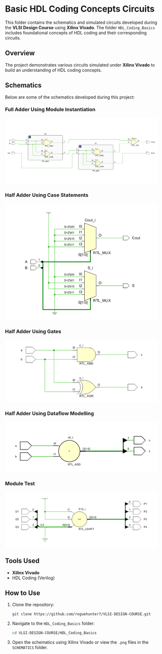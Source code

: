 # Basic HDL Coding Concepts Circuits

This folder contains the schematics and simulated circuits developed during the **VLSI Design Course** using **Xilinx Vivado**. The folder `HDL_Coding_Basics` includes foundational concepts of HDL coding and their corresponding circuits.

## Overview
The project demonstrates various circuits simulated under **Xilinx Vivado** to build an understanding of HDL coding concepts.

## Schematics
Below are some of the schematics developed during this project:

### Full Adder Using Module Instantiation
![FA_MI](./SCHEMATICS/FA_MI.png)

### Half Adder Using Case Statements
![HA_CASE](./SCHEMATICS/HA_CASE.png)

### Half Adder Using Gates
![HA_GATE](./SCHEMATICS/HA_GATE.png)

### Half Adder Using Dataflow Modelling
![HA_DATAFLOW](./SCHEMATICS/HA_DATAFLOW.png)

### Module Test
![Module Test](./SCHEMATICS/Module_test.png)



## Tools Used
- **Xilinx Vivado**
- HDL Coding (Verilog)

## How to Use
1. Clone the repository:
   ```bash
   git clone https://github.com/roguehunter7/VLSI-DESIGN-COURSE.git
   ```
2. Navigate to the `HDL_Coding_Basics` folder:
   ```bash
   cd VLSI-DESIGN-COURSE/HDL_Coding_Basics
   ```
3. Open the schematics using Xilinx Vivado or view the `.png` files in the `SCHEMATICS` folder.


